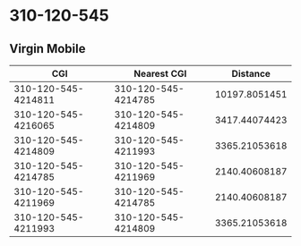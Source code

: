 # 310-120-545
## Virgin Mobile


| CGI | Nearest CGI | Distance |
|-----|-------------|----------|
| 310-120-545-4214811 | 310-120-545-4214785 | 10197.8051451 |
| 310-120-545-4216065 | 310-120-545-4214809 | 3417.44074423 |
| 310-120-545-4214809 | 310-120-545-4211993 | 3365.21053618 |
| 310-120-545-4214785 | 310-120-545-4211969 | 2140.40608187 |
| 310-120-545-4211969 | 310-120-545-4214785 | 2140.40608187 |
| 310-120-545-4211993 | 310-120-545-4214809 | 3365.21053618 |
